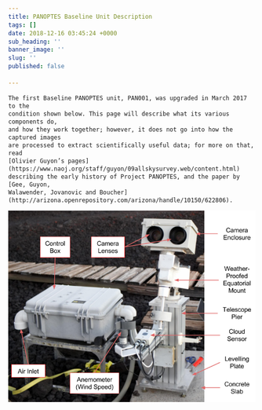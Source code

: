 ```yaml
---
title: PANOPTES Baseline Unit Description
tags: []
date: 2018-12-16 03:45:24 +0000
sub_heading: ''
banner_image: ''
slug: ''
published: false

---
```

    The first Baseline PANOPTES unit, PAN001, was upgraded in March 2017 to the
    condition shown below. This page will describe what its various components do,
    and how they work together; however, it does not go into how the captured images
    are processed to extract scientifically useful data; for more on that, read
    [Olivier Guyon’s pages](https://www.naoj.org/staff/guyon/09allskysurvey.web/content.html)
    describing the early history of Project PANOPTES, and the paper by [Gee, Guyon,
    Walawender, Jovanovic and Boucher](http://arizona.openrepository.com/arizona/handle/10150/622806).
    

  
![PAN001 with labelled components.](/uploads/2018/12/16/pan001_with_labelled_components.png "PANOPTES Components")